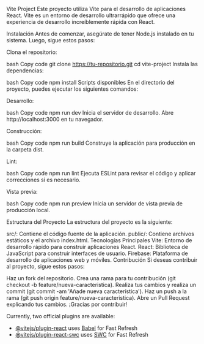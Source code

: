 
Vite Project
Este proyecto utiliza Vite para el desarrollo de aplicaciones React. Vite es un entorno de desarrollo ultrarrápido que ofrece una experiencia de desarrollo increíblemente rápida con React.

Instalación
Antes de comenzar, asegúrate de tener Node.js instalado en tu sistema. Luego, sigue estos pasos:

Clona el repositorio:

bash
Copy code
git clone https://tu-repositorio.git
cd vite-project
Instala las dependencias:

bash
Copy code
npm install
Scripts disponibles
En el directorio del proyecto, puedes ejecutar los siguientes comandos:

Desarrollo:

bash
Copy code
npm run dev
Inicia el servidor de desarrollo. Abre http://localhost:3000 en tu navegador.

Construcción:

bash
Copy code
npm run build
Construye la aplicación para producción en la carpeta dist.

Lint:

bash
Copy code
npm run lint
Ejecuta ESLint para revisar el código y aplicar correcciones si es necesario.

Vista previa:

bash
Copy code
npm run preview
Inicia un servidor de vista previa de producción local.

Estructura del Proyecto
La estructura del proyecto es la siguiente:

src/: Contiene el código fuente de la aplicación.
public/: Contiene archivos estáticos y el archivo index.html.
Tecnologías Principales
Vite: Entorno de desarrollo rápido para construir aplicaciones React.
React: Biblioteca de JavaScript para construir interfaces de usuario.
Firebase: Plataforma de desarrollo de aplicaciones web y móviles.
Contribución
Si deseas contribuir al proyecto, sigue estos pasos:

Haz un fork del repositorio.
Crea una rama para tu contribución (git checkout -b feature/nueva-caracteristica).
Realiza tus cambios y realiza un commit (git commit -am 'Añade nueva característica').
Haz un push a la rama (git push origin feature/nueva-caracteristica).
Abre un Pull Request explicando tus cambios.
¡Gracias por contribuir!

Currently, two official plugins are available:

- [@vitejs/plugin-react](https://github.com/vitejs/vite-plugin-react/blob/main/packages/plugin-react/README.md) uses [Babel](https://babeljs.io/) for Fast Refresh
- [@vitejs/plugin-react-swc](https://github.com/vitejs/vite-plugin-react-swc) uses [SWC](https://swc.rs/) for Fast Refresh
